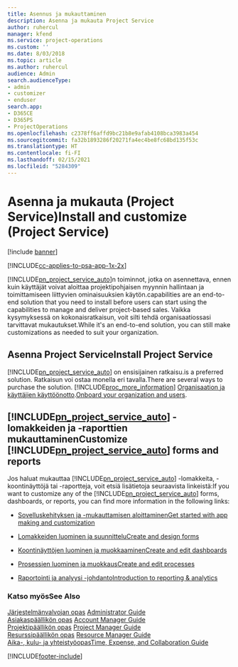 ```yaml
---
title: Asennus ja mukauttaminen
description: Asenna ja mukauta Project Service
author: ruhercul
manager: kfend
ms.service: project-operations
ms.custom: ''
ms.date: 8/03/2018
ms.topic: article
ms.author: ruhercul
audience: Admin
search.audienceType:
- admin
- customizer
- enduser
search.app:
- D365CE
- D365PS
- ProjectOperations
ms.openlocfilehash: c2378ff6affd9bc21b8e9afab4108bca3983a454
ms.sourcegitcommit: fa32b1893286f20271fa4ec4be8fc68bd135f53c
ms.translationtype: HT
ms.contentlocale: fi-FI
ms.lasthandoff: 02/15/2021
ms.locfileid: "5284309"
---
```

# <a name="install-and-customize-project-service"></a><span data-ttu-id="ff7b3-103">Asenna ja mukauta (Project Service)</span><span class="sxs-lookup"><span data-stu-id="ff7b3-103">Install and customize (Project Service)</span></span>

[!include [banner](../includes/psa-now-project-operations.md)]

[!INCLUDE[cc-applies-to-psa-app-1x-2x](../includes/cc-applies-to-psa-app-1x-2x.md)]

[!INCLUDE[pn_project_service_auto](../includes/pn-project-service-auto.md)]<span data-ttu-id="ff7b3-104">n toiminnot, jotka on asennettava, ennen kuin käyttäjät voivat aloittaa projektipohjaisen myynnin hallintaan ja toimittamiseen liittyvien ominaisuuksien käytön.</span><span class="sxs-lookup"><span data-stu-id="ff7b3-104">capabilities are an end-to-end solution that you need to install before users can start using the capabilities to manage and deliver project-based sales.</span></span> <span data-ttu-id="ff7b3-105">Vaikka kysymyksessä on kokonaisratkaisun, voit silti tehdä organisaatiossasi tarvittavat mukautukset.</span><span class="sxs-lookup"><span data-stu-id="ff7b3-105">While it's an end-to-end solution, you can still make customizations as needed to suit your organization.</span></span>  
<!-- TODO: I expect to find the information on how to get and install this here. Please find that and add it here. Same for Project Service.--> 
  
## <a name="install-project-service"></a><span data-ttu-id="ff7b3-106">Asenna Project Service</span><span class="sxs-lookup"><span data-stu-id="ff7b3-106">Install Project Service</span></span>  
 [!INCLUDE[pn_project_service_auto](../includes/pn-project-service-auto.md)] <span data-ttu-id="ff7b3-107">on ensisijainen ratkaisu.</span><span class="sxs-lookup"><span data-stu-id="ff7b3-107">is a preferred solution.</span></span> <span data-ttu-id="ff7b3-108">Ratkaisun voi ostaa monella eri tavalla.</span><span class="sxs-lookup"><span data-stu-id="ff7b3-108">There are several ways to purchase the solution.</span></span> [!INCLUDE[proc_more_information](../includes/proc-more-information.md)] <span data-ttu-id="ff7b3-109">[Organisaation ja käyttäjien käyttöönotto](https://docs.microsoft.com/dynamics365/customerengagement/on-premises/admin/onboard-your-organization-and-users-to-dynamics-365-online).</span><span class="sxs-lookup"><span data-stu-id="ff7b3-109">[Onboard your organization and users](https://docs.microsoft.com/dynamics365/customerengagement/on-premises/admin/onboard-your-organization-and-users-to-dynamics-365-online).</span></span>  
  
## <a name="customize-pn_project_service_auto-forms-and-reports"></a><span data-ttu-id="ff7b3-110">[!INCLUDE[pn_project_service_auto](../includes/pn-project-service-auto.md)] -lomakkeiden ja -raporttien mukauttaminen</span><span class="sxs-lookup"><span data-stu-id="ff7b3-110">Customize [!INCLUDE[pn_project_service_auto](../includes/pn-project-service-auto.md)] forms and reports</span></span>  
 <span data-ttu-id="ff7b3-111">Jos haluat mukauttaa [!INCLUDE[pn_project_service_auto](../includes/pn-project-service-auto.md)] -lomakkeita, -koontinäyttöjä tai -raportteja, voit etsiä lisätietoja seuraavista linkeistä:</span><span class="sxs-lookup"><span data-stu-id="ff7b3-111">If you want to customize any of the [!INCLUDE[pn_project_service_auto](../includes/pn-project-service-auto.md)] forms, dashboards, or reports, you can find more information in the following links:</span></span>  
  
- [<span data-ttu-id="ff7b3-112">Sovelluskehityksen ja -mukauttamisen aloittaminen</span><span class="sxs-lookup"><span data-stu-id="ff7b3-112">Get started with app making and customization</span></span>](https://docs.microsoft.com/dynamics365/customerengagement/on-premises/customize/getting-started-customization)  
  
- [<span data-ttu-id="ff7b3-113">Lomakkeiden luominen ja suunnittelu</span><span class="sxs-lookup"><span data-stu-id="ff7b3-113">Create and design forms</span></span>](https://docs.microsoft.com/dynamics365/customerengagement/on-premises/customize/create-design-forms)  
  
- [<span data-ttu-id="ff7b3-114">Koontinäyttöjen luominen ja muokkaaminen</span><span class="sxs-lookup"><span data-stu-id="ff7b3-114">Create and edit dashboards</span></span>](https://docs.microsoft.com/dynamics365/customerengagement/on-premises/customize/create-edit-dashboards)  
  
- [<span data-ttu-id="ff7b3-115">Prosessien luominen ja muokkaus</span><span class="sxs-lookup"><span data-stu-id="ff7b3-115">Create and edit processes</span></span>](https://docs.microsoft.com/dynamics365/customerengagement/on-premises/customize/guide-staff-through-common-tasks-processes)  
  
- [<span data-ttu-id="ff7b3-116">Raportointi ja analyysi -johdanto</span><span class="sxs-lookup"><span data-stu-id="ff7b3-116">Introduction to reporting & analytics</span></span>](https://docs.microsoft.com/dynamics365/customerengagement/on-premises/analytics/reporting-analytics-with-dynamics-365)  
  
### <a name="see-also"></a><span data-ttu-id="ff7b3-117">Katso myös</span><span class="sxs-lookup"><span data-stu-id="ff7b3-117">See Also</span></span>  
 <span data-ttu-id="ff7b3-118">[Järjestelmänvalvojan opas](../psa/admin-guide.md) </span><span class="sxs-lookup"><span data-stu-id="ff7b3-118">[Administrator Guide](../psa/admin-guide.md) </span></span>  
 <span data-ttu-id="ff7b3-119">[Asiakaspäällikön opas](../psa/account-manager-guide.md) </span><span class="sxs-lookup"><span data-stu-id="ff7b3-119">[Account Manager Guide](../psa/account-manager-guide.md) </span></span>  
 <span data-ttu-id="ff7b3-120">[Projektipäällikön opas](../psa/project-manager-guide.md) </span><span class="sxs-lookup"><span data-stu-id="ff7b3-120">[Project Manager Guide](../psa/project-manager-guide.md) </span></span>  
 <span data-ttu-id="ff7b3-121">[Resurssipäällikön opas](../psa/resource-manager-guide.md) </span><span class="sxs-lookup"><span data-stu-id="ff7b3-121">[Resource Manager Guide](../psa/resource-manager-guide.md) </span></span>  
 [<span data-ttu-id="ff7b3-122">Aika-, kulu- ja yhteistyöopas</span><span class="sxs-lookup"><span data-stu-id="ff7b3-122">Time, Expense, and Collaboration Guide</span></span>](../psa/time-expense-collaboration-guide.md)


[!INCLUDE[footer-include](../includes/footer-banner.md)]